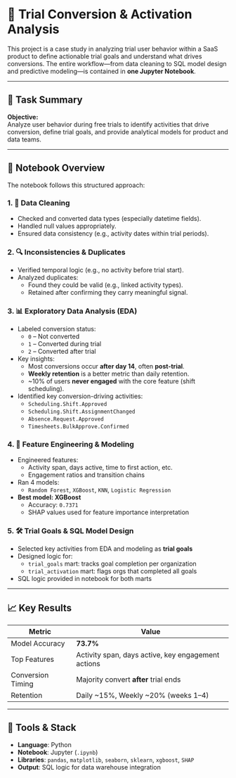 # 🧪 Trial Conversion & Activation Analysis

This project is a case study in analyzing trial user behavior within a SaaS product to define actionable trial goals and understand what drives conversions. The entire workflow—from data cleaning to SQL model design and predictive modeling—is contained in **one Jupyter Notebook**.

---

## 📌 Task Summary

**Objective:**  
Analyze user behavior during free trials to identify activities that drive conversion, define trial goals, and provide analytical models for product and data teams.

---

## 📂 Notebook Overview

The notebook follows this structured approach:

### 1. 🧹 Data Cleaning
- Checked and converted data types (especially datetime fields).
- Handled null values appropriately.
- Ensured data consistency (e.g., activity dates within trial periods).

### 2. 🔍 Inconsistencies & Duplicates
- Verified temporal logic (e.g., no activity before trial start).
- Analyzed duplicates:
  - Found they could be valid (e.g., linked activity types).
  - Retained after confirming they carry meaningful signal.

### 3. 📊 Exploratory Data Analysis (EDA)
- Labeled conversion status:
  - `0` – Not converted  
  - `1` – Converted during trial  
  - `2` – Converted after trial
- Key insights:
  - Most conversions occur **after day 14**, often **post-trial**.
  - **Weekly retention** is a better metric than daily retention.
  - ~10% of users **never engaged** with the core feature (shift scheduling).
- Identified key conversion-driving activities:
  - `Scheduling.Shift.Approved`
  - `Scheduling.Shift.AssignmentChanged`
  - `Absence.Request.Approved`
  - `Timesheets.BulkApprove.Confirmed`

### 4. 🧠 Feature Engineering & Modeling
- Engineered features:
  - Activity span, days active, time to first action, etc.
  - Engagement ratios and transition chains
- Ran 4 models:
  - `Random Forest`, `XGBoost`, `KNN`, `Logistic Regression`
- **Best model: XGBoost**
  - Accuracy: `0.7371`
  - SHAP values used for feature importance interpretation

### 5. 🛠️ Trial Goals & SQL Model Design
- Selected key activities from EDA and modeling as **trial goals**
- Designed logic for:
  - `trial_goals` mart: tracks goal completion per organization
  - `trial_activation` mart: flags orgs that completed all goals
- SQL logic provided in notebook for both marts

---

## 📈 Key Results

| Metric | Value |
|--------|-------|
| Model Accuracy | **73.7%** |
| Top Features | Activity span, days active, key engagement actions |
| Conversion Timing | Majority convert **after** trial ends |
| Retention | Daily ~15%, Weekly ~20% (weeks 1–4) |

---

## 🧰 Tools & Stack

- **Language**: Python  
- **Notebook**: Jupyter (`.ipynb`)  
- **Libraries**: `pandas`, `matplotlib`, `seaborn`, `sklearn`, `xgboost`, `SHAP`  
- **Output**: SQL logic for data warehouse integration

